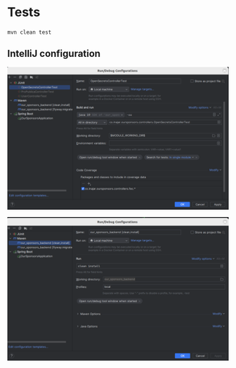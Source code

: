 # Tests

`mvn clean test`

## IntelliJ configuration

![junit test example](./images/backend_junit_test_example_intellij.png)

![run all tests example](./images/backend_test_intellij_config.png)